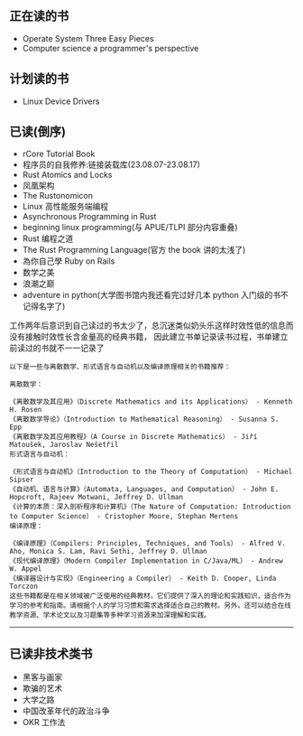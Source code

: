 ## 正在读的书

- Operate System Three Easy Pieces
- Computer science a programmer's perspective

## 计划读的书

- Linux Device Drivers

## 已读(倒序)
- rCore Tutorial Book
- 程序员的自我修养:链接装载库(23.08.07-23.08.17)
- Rust Atomics and Locks
- 凤凰架构
- The Rustonomicon
- Linux 高性能服务端编程
- Asynchronous Programming in Rust
- beginning linux programming(与 APUE/TLPI 部分内容重叠)
- Rust 编程之道
- The Rust Programming Language(官方 the book 讲的太浅了)
- 為你自己學 Ruby on Rails
- 数学之美
- 浪潮之巅
- adventure in python(大学图书馆内我还看完过好几本 python 入门级的书不记得名字了)

工作两年后意识到自己读过的书太少了，总沉迷类似奶头乐这样时效性低的信息而没有接触时效性长含金量高的经典书籍，
因此建立书单记录读书过程，书单建立前读过的书就不一一记录了

```
以下是一些与离散数学、形式语言与自动机以及编译原理相关的书籍推荐：

离散数学：

《离散数学及其应用》（Discrete Mathematics and its Applications） - Kenneth H. Rosen
《离散数学导论》（Introduction to Mathematical Reasoning） - Susanna S. Epp
《离散数学及其应用教程》（A Course in Discrete Mathematics） - Jiří Matoušek, Jaroslav Nešetřil
形式语言与自动机：

《形式语言与自动机》（Introduction to the Theory of Computation） - Michael Sipser
《自动机、语言与计算》（Automata, Languages, and Computation） - John E. Hopcroft, Rajeev Motwani, Jeffrey D. Ullman
《计算的本质：深入剖析程序和计算机》（The Nature of Computation: Introduction to Computer Science） - Cristopher Moore, Stephan Mertens
编译原理：

《编译原理》（Compilers: Principles, Techniques, and Tools） - Alfred V. Aho, Monica S. Lam, Ravi Sethi, Jeffrey D. Ullman
《现代编译原理》（Modern Compiler Implementation in C/Java/ML） - Andrew W. Appel
《编译器设计与实现》（Engineering a Compiler） - Keith D. Cooper, Linda Torczon
这些书籍都是在相关领域被广泛使用的经典教材，它们提供了深入的理论和实践知识，适合作为学习的参考和指南。请根据个人的学习习惯和需求选择适合自己的教材。另外，还可以结合在线教学资源、学术论文以及习题集等多种学习资源来加深理解和实践。
```

---

## 已读非技术类书

- 黑客与画家
- 欺骗的艺术
- 大学之路
- 中国改革年代的政治斗争
- OKR 工作法